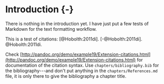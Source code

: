 # Introduction {-}

There is nothing in the introduction yet. I have just put a few tests of Markdown for the text formatting workflow.

This is a test of citations: [@Hobolth:2011di]. [-@Hobolth:2011di]. @Hobolth:2011di.

Check [http://pandoc.org/demo/example19/Extension-citations.html](http://pandoc.org/demo/example19/Extension-citations.html) for documentation of the citation syntax. Use `chapters/bibliography.bib` for the bibliography---and don't put anything in the `chapters/References.md` file, it is only there to give the bibliography a chapter title.





